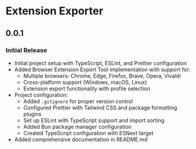 # Extension Exporter

## 0.0.1

### Initial Release

- Initial project setup with TypeScript, ESLint, and Prettier configuration
- Added Browser Extension Export Tool implementation with support for:
  - Multiple browsers: Chrome, Edge, Firefox, Brave, Opera, Vivaldi
  - Cross-platform support (Windows, macOS, Linux)
  - Extension export functionality with profile selection
- Project configuration:
  - Added `.gitignore` for proper version control
  - Configured Prettier with Tailwind CSS and package formatting plugins
  - Set up ESLint with TypeScript support and import sorting
  - Added Bun package manager configuration
  - Created TypeScript configuration with ESNext target
- Added comprehensive documentation in README.md
